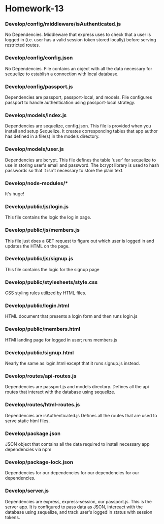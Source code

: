 # Homework-13

### Develop/config/middleware/isAuthenticated.js 
No Dependencies. 
Middleware that express uses to check that a user is logged in (i.e. user has a valid session token stored locally) before serving restricted routes.

### Develop/config/config.json 
No Dependencies. 
File contains an object with all the data necessary for sequelize to establish a connection with local database.

### Develop/config/passport.js 
Dependencies are passport, passport-local, and models.
File configures passport to handle authentication using passport-local strategy.

### Develop/models/index.js 
Dependencies are sequelize, config.json. 
This file is provided when you install and setup Sequelize. It creates corresponding tables that app author has defined in a file(s) in the models directory.

### Develop/models/user.js 
Dependencies are bcrypt. 
This file defines the table 'user' for sequelize to use in storing user's email and password. The bcrypt library is used to hash passwords so that it isn't necessary to store the plain text.

### Develop/node-modules/* 
It's huge!

### Develop/public/js/login.js 
This file contains the logic the log in page.

### Develop/public/js/members.js 
This file just does a GET request to figure out which user is logged in and updates the HTML on the page.

### Develop/public/js/signup.js 
This file contains the logic for the signup page

### Develop/public/stylesheets/style.css 
CSS styling rules utilized by HTML files.

### Develop/public/login.html 
HTML document that presents a login form and then runs login.js

### Develop/public/members.html 
HTMl landing page for logged in user; runs members.js

### Develop/public/signup.html 
Nearly the same as login.html except that it runs signup.js instead.

### Develop/routes/api-routes.js 
Dependencies are passport.js and models directory. Defines all the api routes that interact with the database using sequelize.

### Develop/routes/html-routes.js 
Dependencies are isAuthenticated.js 
Defines all the routes that are used to serve static html files.

### Develop/package.json 
JSON object that contains all the data required to install necessary app dependencies via npm

### Develop/package-lock.json 
Dependencies for our dependencies for our dependencies for our dependencies.

### Develop/server.js 
Dependencies are express, express-session, our passport.js. 
This is the server app. It is configured to pass data as JSON, intereact with the database using sequelize, and track user's logged in status with session tokens.
